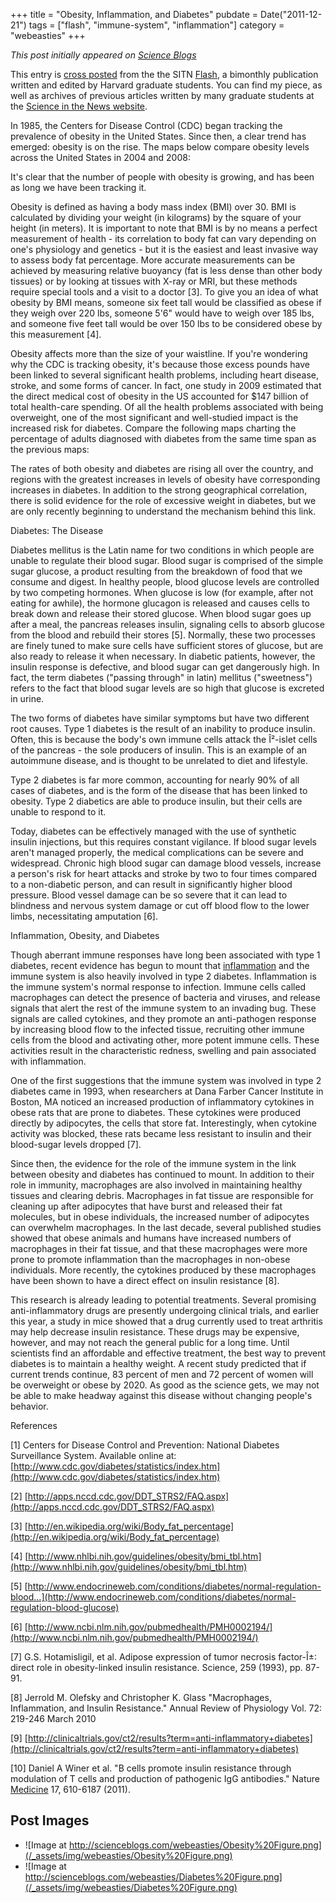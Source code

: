 +++
title = "Obesity, Inflammation, and Diabetes"
pubdate = Date("2011-12-21")
tags = ["flash", "immune-system", "inflammation"]
category = "webeasties"
+++

_This post initially appeared on [Science Blogs](http://scienceblogs.com/webeasties)_

This entry is [cross posted](https://sitn.hms.harvard.edu/sitnflash_wp/2011/12/issue108/) from the the SITN [Flash](/tag/flash), a bimonthly publication written and edited by Harvard graduate students. You can find my piece, as well as archives of previous articles written by many graduate students at the [Science in the News website](https://sitn.hms.harvard.edu/sitn-flash/).

In 1985, the Centers for Disease Control (CDC) began tracking the prevalence of obesity in the United States. Since then, a clear trend has emerged: obesity is on the rise. The maps below compare obesity levels across the United States in 2004 and 2008:

It's clear that the number of people with obesity is growing, and has been as long we have been tracking it.

Obesity is defined as having a body mass index (BMI) over 30. BMI is calculated by dividing your weight (in kilograms) by the square of your height (in meters). It is important to note that BMI is by no means a perfect measurement of health - its correlation to body fat can vary depending on one's physiology and genetics - but it is the easiest and least invasive way to assess body fat percentage. More accurate measurements can be achieved by measuring relative buoyancy (fat is less dense than other body tissues) or by looking at tissues with X-ray or MRI, but these methods require special tools and a visit to a doctor [3]. To give you an idea of what obesity by BMI means, someone six feet tall would be classified as obese if they weigh over 220 lbs, someone 5'6" would have to weigh over 185 lbs, and someone five feet tall would be over 150 lbs to be considered obese by this measurement [4].

Obesity affects more than the size of your waistline. If you're wondering why the CDC is tracking obesity, it's because those excess pounds have been linked to several significant health problems, including heart disease, stroke, and some forms of cancer. In fact, one study in 2009 estimated that the direct medical cost of obesity in the US accounted for \$147 billion of total health-care spending. Of all the health problems associated with being overweight, one of the most significant and well-studied impact is the increased risk for diabetes. Compare the following maps charting the percentage of adults diagnosed with diabetes from the same time span as the previous maps:

The rates of both obesity and diabetes are rising all over the country, and regions with the greatest increases in levels of obesity have corresponding increases in diabetes. In addition to the strong geographical correlation, there is solid evidence for the role of excessive weight in diabetes, but we are only recently beginning to understand the mechanism behind this link.

Diabetes: The Disease

Diabetes mellitus is the Latin name for two conditions in which people are unable to regulate their blood sugar. Blood sugar is comprised of the simple sugar glucose, a product resulting from the breakdown of food that we consume and digest. In healthy people, blood glucose levels are controlled by two competing hormones. When glucose is low (for example, after not eating for awhile), the hormone glucagon is released and causes cells to break down and release their stored glucose. When blood sugar goes up after a meal, the pancreas releases insulin, signaling cells to absorb glucose from the blood and rebuild their stores [5]. Normally, these two processes are finely tuned to make sure cells have sufficient stores of glucose, but are also ready to release it when necessary. In diabetic patients, however, the insulin response is defective, and blood sugar can get dangerously high. In fact, the term diabetes ("passing through" in latin) mellitus ("sweetness") refers to the fact that blood sugar levels are so high that glucose is excreted in urine.

The two forms of diabetes have similar symptoms but have two different root causes. Type 1 diabetes is the result of an inability to produce insulin. Often, this is because the body's own immune cells attack the Î²-islet cells of the pancreas - the sole producers of insulin. This is an example of an autoimmune disease, and is thought to be unrelated to diet and lifestyle.

Type 2 diabetes is far more common, accounting for nearly 90% of all cases of diabetes, and is the form of the disease that has been linked to obesity. Type 2 diabetics are able to produce insulin, but their cells are unable to respond to it.

Today, diabetes can be effectively managed with the use of synthetic insulin injections, but this requires constant vigilance. If blood sugar levels aren't managed properly, the medical complications can be severe and widespread. Chronic high blood sugar can damage blood vessels, increase a person's risk for heart attacks and stroke by two to four times compared to a non-diabetic person, and can result in significantly higher blood pressure. Blood vessel damage can be so severe that it can lead to blindness and nervous system damage or cut off blood flow to the lower limbs, necessitating amputation [6].

Inflammation, Obesity, and Diabetes

Though aberrant immune responses have long been associated with type 1 diabetes, recent evidence has begun to mount that [inflammation](/tag/inflammation) and the immune system is also heavily involved in type 2 diabetes. Inflammation is the immune system's normal response to infection. Immune cells called macrophages can detect the presence of bacteria and viruses, and release signals that alert the rest of the immune system to an invading bug. These signals are called cytokines, and they promote an anti-pathogen response by increasing blood flow to the infected tissue, recruiting other immune cells from the blood and activating other, more potent immune cells. These activities result in the characteristic redness, swelling and pain associated with inflammation.

One of the first suggestions that the immune system was involved in type 2 diabetes came in 1993, when researchers at Dana Farber Cancer Institute in Boston, MA noticed an increased production of inflammatory cytokines in obese rats that are prone to diabetes. These cytokines were produced directly by adipocytes, the cells that store fat. Interestingly, when cytokine activity was blocked, these rats became less resistant to insulin and their blood-sugar levels dropped [7].

Since then, the evidence for the role of the immune system in the link between obesity and diabetes has continued to mount. In addition to their role in immunity, macrophages are also involved in maintaining healthy tissues and clearing debris. Macrophages in fat tissue are responsible for cleaning up after adipocytes that have burst and released their fat molecules, but in obese individuals, the increased number of adipocytes can overwhelm macrophages. In the last decade, several published studies showed that obese animals and humans have increased numbers of macrophages in their fat tissue, and that these macrophages were more prone to promote inflammation than the macrophages in non-obese individuals. More recently, the cytokines produced by these macrophages have been shown to have a direct effect on insulin resistance [8].

This research is already leading to potential treatments. Several promising anti-inflammatory drugs are presently undergoing clinical trials, and earlier this year, a study in mice showed that a drug currently used to treat arthritis may help decrease insulin resistance. These drugs may be expensive, however, and may not reach the general public for a long time. Until scientists find an affordable and effective treatment, the best way to prevent diabetes is to maintain a healthy weight. A recent study predicted that if current trends continue, 83 percent of men and 72 percent of women will be overweight or obese by 2020. As good as the science gets, we may not be able to make headway against this disease without changing people's behavior.

References

[1] Centers for Disease Control and Prevention: National Diabetes Surveillance System. Available online at: [http://www.cdc.gov/diabetes/statistics/index.htm](http://www.cdc.gov/diabetes/statistics/index.htm)

[2] [http://apps.nccd.cdc.gov/DDT_STRS2/FAQ.aspx](http://apps.nccd.cdc.gov/DDT_STRS2/FAQ.aspx)

[3] [http://en.wikipedia.org/wiki/Body_fat_percentage](http://en.wikipedia.org/wiki/Body_fat_percentage)

[4] [http://www.nhlbi.nih.gov/guidelines/obesity/bmi_tbl.htm](http://www.nhlbi.nih.gov/guidelines/obesity/bmi_tbl.htm)

[5] [http://www.endocrineweb.com/conditions/diabetes/normal-regulation-blood…](http://www.endocrineweb.com/conditions/diabetes/normal-regulation-blood-glucose)

[6] [http://www.ncbi.nlm.nih.gov/pubmedhealth/PMH0002194/](http://www.ncbi.nlm.nih.gov/pubmedhealth/PMH0002194/)

[7] G.S. Hotamisligil, et al. Adipose expression of tumor necrosis factor-Î±: direct role in obesity-linked insulin resistance. Science, 259  (1993), pp. 87-91.

[8] Jerrold M. Olefsky and Christopher K. Glass "Macrophages, Inflammation, and Insulin Resistance." Annual Review of Physiology Vol. 72: 219-246 March 2010

[9] [http://clinicaltrials.gov/ct2/results?term=anti-inflammatory+diabetes](http://clinicaltrials.gov/ct2/results?term=anti-inflammatory+diabetes)

[10] Daniel A Winer et al. "B cells promote insulin resistance through modulation of T cells and production of pathogenic IgG antibodies." Nature [Medicine](/channel/medicine) 17, 610-6187 (2011).

      
  

 ## Post Images

- ![Image at http://scienceblogs.com/webeasties/Obesity%20Figure.png](/_assets/img/webeasties/Obesity%20Figure.png)
- ![Image at http://scienceblogs.com/webeasties/Diabetes%20Figure.png](/_assets/img/webeasties/Diabetes%20Figure.png)

